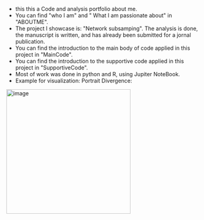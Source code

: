 - this this a Code and analysis portfolio about me.
- You can find "who I am" and " What I am passionate about" in "ABOUTME".
- The project I showcase is: "Network subsamping". The analysis is done, the manuscript is written, and has already been submitted for a jornal publication.
- You can find the introduction to the main body of code applied in this project in "MainCode".
- You can find the introduction to the supportive code applied in this project in "SupportiveCode".
- Most of work was done in python and R, using Jupiter NoteBook.
- Example for visualization:
  Portrait Divergence:
 <img width="324" alt="image" src="https://github.com/user-attachments/assets/b0f25e5b-96ec-4535-b706-60780389976b" />

